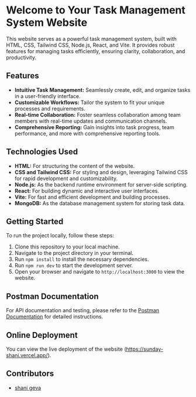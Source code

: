 # Welcome to Your Task Management System Website

This website serves as a powerful task management system, built with HTML, CSS, Tailwind CSS, Node.js, React, and Vite. It provides robust features for managing tasks efficiently, ensuring clarity, collaboration, and productivity.

## Features

- **Intuitive Task Management:** Seamlessly create, edit, and organize tasks in a user-friendly interface.
- **Customizable Workflows:** Tailor the system to fit your unique processes and requirements.
- **Real-time Collaboration:** Foster seamless collaboration among team members with real-time updates and communication channels.
- **Comprehensive Reporting:** Gain insights into task progress, team performance, and more with comprehensive reporting tools.

## Technologies Used

- **HTML:** For structuring the content of the website.
- **CSS and Tailwind CSS:** For styling and design, leveraging Tailwind CSS for rapid development and customizability.
- **Node.js:** As the backend runtime environment for server-side scripting.
- **React:** For building dynamic and interactive user interfaces.
- **Vite:** For fast and efficient development and building processes.
- **MongoDB:** As the database management system for storing task data.

## Getting Started

To run the project locally, follow these steps:

1. Clone this repository to your local machine.
2. Navigate to the project directory in your terminal.
3. Run `npm install` to install the necessary dependencies.
4. Run `npm run dev` to start the development server.
5. Open your browser and navigate to `http://localhost:3000` to view the website.

## Postman Documentation

For API documentation and testing, please refer to the [Postman Documentation](https://www.postman.com/interstellar-rocket-77712/workspace/sunday-project) for detailed instructions.

## Online Deployment

You can view the live deployment of the website (https://sunday-shani.vercel.app/).

## Contributors

- [shani geva](https://github.com/shangigeva)
